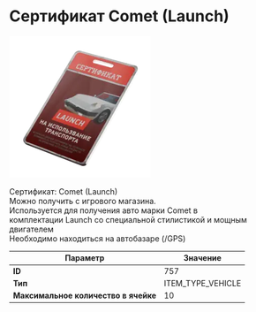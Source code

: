 # Сертификат Comet (Launch)

![Item Image](../img/757.webp?raw=true)

Сертификат: Comet (Launch)<br>Можно получить с игрового магазина.<br>Используется для получения авто марки Comet в<br>комплектации Launch со специальной стилистикой и мощным двигателем<br>Необходимо находиться на автобазаре (/GPS)


| Параметр | Значение |
|----------|----------|
| **ID** | 757 |
| **Тип** | ITEM_TYPE_VEHICLE |
| **Максимальное количество в ячейке** | 10 |

